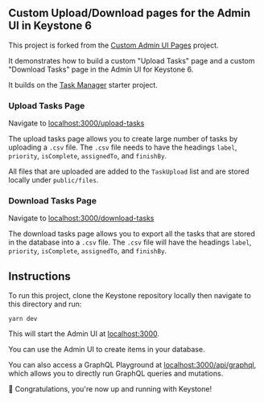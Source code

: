## Custom Upload/Download pages for the Admin UI in Keystone 6

This project is forked from the [Custom Admin UI Pages](https://github.com/keystonejs/keystone/tree/main/examples/custom-admin-ui-pages) project.

It demonstrates how to build a custom "Upload Tasks" page and a custom "Download Tasks" page in the Admin UI for Keystone 6.

It builds on the [Task Manager](../task-manager) starter project.

### Upload Tasks Page

Navigate to [localhost:3000/upload-tasks](localhost:3000/upload-tasks)

The upload tasks page allows you to create large number of tasks by uploading a `.csv` file. The `.csv` file needs to have the headings `label`, `priority`, `isComplete`, `assignedTo`, and `finishBy`.

All files that are uploaded are added to the `TaskUpload` list and are stored locally under `public/files`.

### Download Tasks Page

Navigate to [localhost:3000/download-tasks](localhost:3000/download-tasks)

The download tasks page allows you to export all the tasks that are stored in the database into a `.csv` file. The `.csv` file will have the headings `label`, `priority`, `isComplete`, `assignedTo`, and `finishBy`.

## Instructions

To run this project, clone the Keystone repository locally then navigate to this directory and run:

```shell
yarn dev
```

This will start the Admin UI at [localhost:3000](http://localhost:3000).

You can use the Admin UI to create items in your database.

You can also access a GraphQL Playground at [localhost:3000/api/graphql](http://localhost:3000/api/graphql), which allows you to directly run GraphQL queries and mutations.

🚀 Congratulations, you're now up and running with Keystone!
